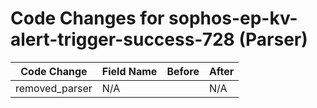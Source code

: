 # Code Changes for sophos-ep-kv-alert-trigger-success-728 (Parser)

| Code Change | Field Name | Before | After |
|-------------|------------|--------|-------|
| removed_parser | N/A |  | N/A |